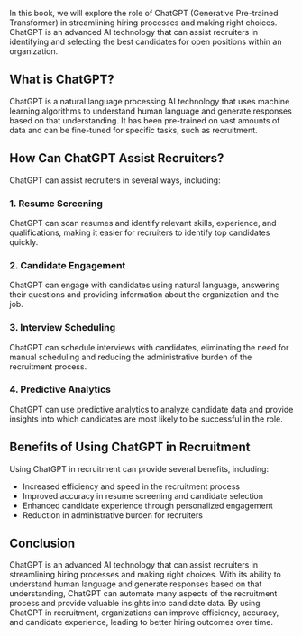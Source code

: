 
In this book, we will explore the role of ChatGPT (Generative Pre-trained Transformer) in streamlining hiring processes and making right choices. ChatGPT is an advanced AI technology that can assist recruiters in identifying and selecting the best candidates for open positions within an organization.

What is ChatGPT?
----------------

ChatGPT is a natural language processing AI technology that uses machine learning algorithms to understand human language and generate responses based on that understanding. It has been pre-trained on vast amounts of data and can be fine-tuned for specific tasks, such as recruitment.

How Can ChatGPT Assist Recruiters?
----------------------------------

ChatGPT can assist recruiters in several ways, including:

### 1. Resume Screening

ChatGPT can scan resumes and identify relevant skills, experience, and qualifications, making it easier for recruiters to identify top candidates quickly.

### 2. Candidate Engagement

ChatGPT can engage with candidates using natural language, answering their questions and providing information about the organization and the job.

### 3. Interview Scheduling

ChatGPT can schedule interviews with candidates, eliminating the need for manual scheduling and reducing the administrative burden of the recruitment process.

### 4. Predictive Analytics

ChatGPT can use predictive analytics to analyze candidate data and provide insights into which candidates are most likely to be successful in the role.

Benefits of Using ChatGPT in Recruitment
----------------------------------------

Using ChatGPT in recruitment can provide several benefits, including:

* Increased efficiency and speed in the recruitment process
* Improved accuracy in resume screening and candidate selection
* Enhanced candidate experience through personalized engagement
* Reduction in administrative burden for recruiters

Conclusion
----------

ChatGPT is an advanced AI technology that can assist recruiters in streamlining hiring processes and making right choices. With its ability to understand human language and generate responses based on that understanding, ChatGPT can automate many aspects of the recruitment process and provide valuable insights into candidate data. By using ChatGPT in recruitment, organizations can improve efficiency, accuracy, and candidate experience, leading to better hiring outcomes over time.
